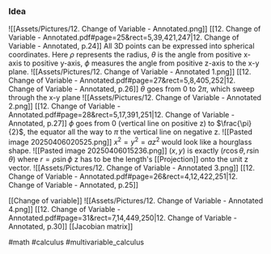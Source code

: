 ### Idea
![[Assets/Pictures/12. Change of Variable - Annotated.png]]
[[12. Change of Variable - Annotated.pdf#page=25&rect=5,39,421,247|12. Change of Variable - Annotated, p.24]]
All 3D points can be expressed into spherical coordinates. 
Here $\rho$ represents the radius, $\theta$ is the angle from positive x-axis to positive y-axis, $\phi$ measures the angle from positive z-axis  to the x-y plane.
![[Assets/Pictures/12. Change of Variable - Annotated 1.png]]
[[12. Change of Variable - Annotated.pdf#page=27&rect=5,8,405,252|12. Change of Variable - Annotated, p.26]]
$\theta$ goes from $0$ to $2\pi$, which sweep through the x-y plane
![[Assets/Pictures/12. Change of Variable - Annotated 2.png]]
[[12. Change of Variable - Annotated.pdf#page=28&rect=5,17,391,251|12. Change of Variable - Annotated, p.27]]
$\phi$ goes from 0 (vertical line on positive z) to $\frac{\pi}{2}$, the equator all the way to $\pi$ the vertical line on negative z.
![[Pasted image 20250406020525.png]]
$x^2 = y^2 = az^2$ would look like a hourglass shape.
![[Pasted image 20250406015236.png]]
$(x,y)$ is exactly $(r\cos\theta, r\sin\theta)$ where $r = \rho\sin\phi$
z has to be the length's [[Projection]] onto the unit z vector. 
![[Assets/Pictures/12. Change of Variable - Annotated 3.png]]
[[12. Change of Variable - Annotated.pdf#page=26&rect=4,12,422,251|12. Change of Variable - Annotated, p.25]]

[[Change of variable]]
![[Assets/Pictures/12. Change of Variable - Annotated 4.png]]
[[12. Change of Variable - Annotated.pdf#page=31&rect=7,14,449,250|12. Change of Variable - Annotated, p.30]]
[[Jacobian matrix]]

#math #calculus #multivariable_calculus 



